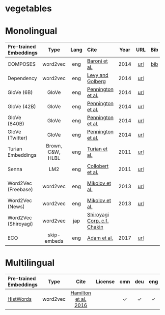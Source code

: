 # vegetables

Monolingual
=====

| Pre-trained Embeddings | Type | Lang | Cite | Year | URL | Bib | License | Kaggle Dataset |
|:-|:-:|:-:|:-|:-:|:-:|:-:|:-:|:-|
| COMPOSES        | word2vec | eng | [Baroni et al.](http://www.aclweb.org/anthology/P14-1023) | 2014 | [url](http://clic.cimec.unitn.it/composes/semantic-vectors.html) | [bib]() | | [composes-embeddings](https://www.kaggle.com/alvations/vege-composes-embeddings) |
| Dependency | word2vec | eng | [Levy and Golberg](http://www.aclweb.org/anthology/P14-2050) | 2014 | [url](https://levyomer.wordpress.com/2014/04/25/dependency-based-word-embeddings/)| | | [dependency-embeddings](https://www.kaggle.com/alvations/vegetables-dependency-embeddings)|
| GloVe (6B)      |GloVe| eng | [Pennington et al.](https://www.aclweb.org/anthology/D14-1162) | 2014 | [url](https://nlp.stanford.edu/projects/glove/) | | | [stanford-glove-6b](https://www.kaggle.com/alvations/vegetables-stanford-glove-6b)|
| GloVe (42B)     |GloVe| eng | [Pennington et al.](https://www.aclweb.org/anthology/D14-1162) | 2014 | [url](https://nlp.stanford.edu/projects/glove/)  | | | [stanford-glove-42b](https://www.kaggle.com/alvations/vegetables-stanford-glove-42b)|
| GloVe (840B)    |GloVe| eng |[Pennington et al.](https://www.aclweb.org/anthology/D14-1162) | 2014 | [url](https://nlp.stanford.edu/projects/glove/)  | | | [stanford-glove-840b](https://www.kaggle.com/alvations/vegetables-stanford-glove-840b)|
| GloVe (Twitter) |GloVe| eng | [Pennington et al.](https://www.aclweb.org/anthology/D14-1162) | 2014 | [url](https://nlp.stanford.edu/projects/glove/)  | | | [stanford-glove-twitter](https://www.kaggle.com/alvations/vegetables-stanford-glove-twitter)|
| Turian Embeddings |  Brown, C&W, HLBL | eng | [Turian et al.](http://anthology.aclweb.org/P/P10/P10-1040.pdf) | 2011 | [url](https://www.kaggle.com/alvations/turian-embeddings) | | | ! [hlbl-embeddings](https://www.kaggle.com/alvations/vegetables-hlbl-embeddings) | 
| Senna           | LM2 | eng | [Collobert et al.](http://www.jmlr.org/papers/volume12/collobert11a/collobert11a.pdf) | 2011   | [url](https://ronan.collobert.com/senna/) |  | | [senna-embeddings](https://www.kaggle.com/alvations/vegetables-senna-embeddings) |
| Word2Vec (Freebase) | word2vec | eng | [Mikolov et al.](https://arxiv.org/abs/1301.3781) | 2013| [url](https://code.google.com/archive/p/word2vec/) | |  | [google-word2vec-freebase](https://www.kaggle.com/alvations/vegetables-word2vec-freebase) |
| Word2Vec (News) | word2vec | eng |  [Mikolov et al.](https://arxiv.org/abs/1301.3781) | 2013| [url](https://code.google.com/archive/p/word2vec/) | | | ! [google-word2vec](https://www.kaggle.com/alvations/vegetables-word2vec) |
| Word2Vec (Shiroyagi) | word2vec | jap | [Shiroyagi Corp. c.f. Chakin](https://github.com/chakki-works/chakin) | | | |  | [shiroyagi-word2vec](https://www.kaggle.com/alvations/vegetables-shiroyagi-word2vec) | 
| ECO              | skip-embeds | eng | [Adam et al.](http://www.aclweb.org/anthology/E17-2081) | 2017 | [url](https://github.com/azpoliak/eco) | | | ! [eco-embeddings]() | 


Multilingual
=====

| Pre-trained Embeddings | Type | Cite | License | cmn | deu | eng | fre | jap | rus | #langs | Kaggle Dataset |
|:-|:-:|:-:|:-|:-:|:-:|:-:|:-:|:-:|:-:|:-:|:-:|
| [HistWords](https://nlp.stanford.edu/projects/histwords/)        | word2vec | [Hamilton et al. 2016](https://aclweb.org/anthology/P/P16/P16-1141.pdf) |  | ✓ | ✓ | ✓ | ✓ | | | 4 | ! [histwords-embeddings]() | 

